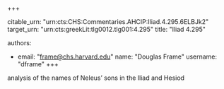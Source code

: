 +++


citable_urn: "urn:cts:CHS:Commentaries.AHCIP:Iliad.4.295.6ELBJk2"
target_urn: "urn:cts:greekLit:tlg0012.tlg001:4.295"
title: "Iliad 4.295"

authors:
- email: "frame@chs.harvard.edu"
  name: "Douglas Frame"
  username: "dframe"
+++

<p>analysis of the names of Neleus’ sons in the Iliad and Hesiod</p>